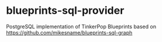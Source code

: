 # blueprints-sql-provider
PostgreSQL implementation of TinkerPop Blueprints based on https://github.com/mikesname/blueprints-sql-graph
